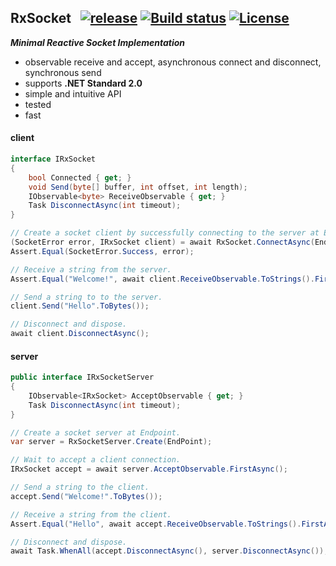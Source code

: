 ## RxSocket&nbsp;&nbsp; [![release](https://img.shields.io/github/release/dshe/XSocket/all.svg)](https://github.com/dshe/XSocket/releases) [![Build status](https://ci.appveyor.com/api/projects/status/7pafhsjfxcc36yfa?svg=true)](https://ci.appveyor.com/project/dshe/xsocket) [![License](https://img.shields.io/badge/license-Apache%202.0-7755BB.svg)](https://opensource.org/licenses/Apache-2.0)

***Minimal Reactive Socket Implementation***
- observable receive and accept, asynchronous connect and disconnect, synchronous send
- supports **.NET Standard 2.0**
- simple and intuitive API
- tested
- fast

#### client
```csharp
interface IRxSocket
{
    bool Connected { get; }
    void Send(byte[] buffer, int offset, int length);
    IObservable<byte> ReceiveObservable { get; }
    Task DisconnectAsync(int timeout);
}
```
```csharp
// Create a socket client by successfully connecting to the server at EndPoint.
(SocketError error, IRxSocket client) = await RxSocket.ConnectAsync(EndPoint);
Assert.Equal(SocketError.Success, error);

// Receive a string from the server.
Assert.Equal("Welcome!", await client.ReceiveObservable.ToStrings().FirstAsync());

// Send a string to to the server.
client.Send("Hello".ToBytes());

// Disconnect and dispose.
await client.DisconnectAsync();
```

#### server
```csharp
public interface IRxSocketServer
{
    IObservable<IRxSocket> AcceptObservable { get; }
    Task DisconnectAsync(int timeout);
}
```
```csharp
// Create a socket server at Endpoint.
var server = RxSocketServer.Create(EndPoint);

// Wait to accept a client connection.
IRxSocket accept = await server.AcceptObservable.FirstAsync();

// Send a string to the client.
accept.Send("Welcome!".ToBytes());

// Receive a string from the client.
Assert.Equal("Hello", await accept.ReceiveObservable.ToStrings().FirstAsync();

// Disconnect and dispose.
await Task.WhenAll(accept.DisconnectAsync(), server.DisconnectAsync());

```
